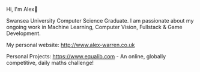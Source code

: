 Hi, I'm Alex👋

Swansea University Computer Science Graduate.
I am passionate about my ongoing work in Machine Learning, Computer Vision, Fullstack & Game Development.

My personal website:
http://www.alex-warren.co.uk

Personal Projects:
https://www.equalib.com - An online, globally competitive, daily maths challenge!
